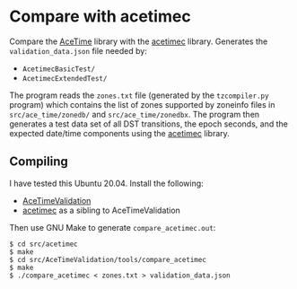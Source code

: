 # Compare with acetimec

Compare the [AceTime](https://github.com/bxparks/AceTime) library with the 
[acetimec](https://github.com/bxparks/acetimec) library.
Generates the `validation_data.json` file needed by:

* `AcetimecBasicTest/`
* `AcetimecExtendedTest/`

The program reads the `zones.txt` file (generated by the `tzcompiler.py`
program) which contains the list of zones supported by zoneinfo files in
`src/ace_time/zonedb/` and `src/ace_time/zonedbx`. The program then generates a
test data set of all DST transitions, the epoch seconds, and the expected
date/time components using the [acetimec](https://github.com/bxparks/acetimec)
library.

## Compiling

I have tested this Ubuntu 20.04. Install the following:

* [AceTimeValidation](https://github.com/bxparks/AceTimeValidation)
* [acetimec](https://github.com/bxparks/acetimec) as a sibling to
  AceTimeValidation

Then use GNU Make to generate `compare_acetimec.out`:

```
$ cd src/acetimec
$ make
$ cd src/AceTimeValidation/tools/compare_acetimec
$ make
$ ./compare_acetimec < zones.txt > validation_data.json
```
